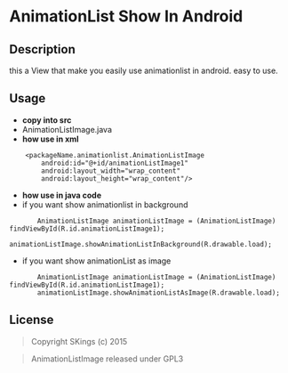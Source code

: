 AnimationList Show In Android
===================
## Description
this a View that make you easily use animationlist in android.
easy to use.
## Usage
* **copy into src**
 * AnimationListImage.java
* **how use in xml**
```
    <packageName.animationlist.AnimationListImage
        android:id="@+id/animationListImage1"
        android:layout_width="wrap_content"
        android:layout_height="wrap_content"/>
```
* **how use in java code**
 * if you want show animationlist in background
 ```
 		AnimationListImage animationListImage = (AnimationListImage) findViewById(R.id.animationListImage1);
		animationListImage.showAnimationListInBackground(R.drawable.load);
 ```
 * if you want show animationList as image
 ```
 		AnimationListImage animationListImage = (AnimationListImage) findViewById(R.id.animationListImage1);
		animationListImage.showAnimationListAsImage(R.drawable.load);
 ```
 

## License
> Copyright SKings (c) 2015

> AnimationListImage released under GPL3
